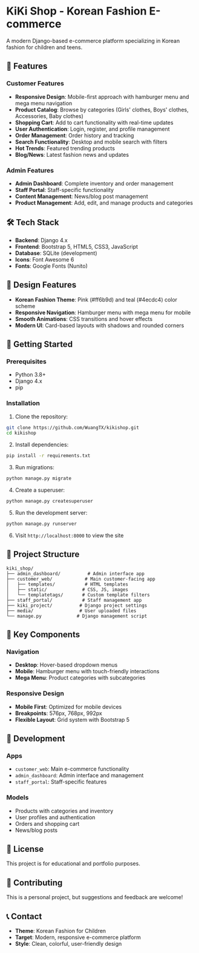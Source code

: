 # KiKi Shop - Korean Fashion E-commerce

A modern Django-based e-commerce platform specializing in Korean fashion for children and teens.

## 🌟 Features

### Customer Features
- **Responsive Design**: Mobile-first approach with hamburger menu and mega menu navigation
- **Product Catalog**: Browse by categories (Girls' clothes, Boys' clothes, Accessories, Baby clothes)
- **Shopping Cart**: Add to cart functionality with real-time updates
- **User Authentication**: Login, register, and profile management
- **Order Management**: Order history and tracking
- **Search Functionality**: Desktop and mobile search with filters
- **Hot Trends**: Featured trending products
- **Blog/News**: Latest fashion news and updates

### Admin Features
- **Admin Dashboard**: Complete inventory and order management
- **Staff Portal**: Staff-specific functionality
- **Content Management**: News/blog post management
- **Product Management**: Add, edit, and manage products and categories

## 🛠️ Tech Stack

- **Backend**: Django 4.x
- **Frontend**: Bootstrap 5, HTML5, CSS3, JavaScript
- **Database**: SQLite (development)
- **Icons**: Font Awesome 6
- **Fonts**: Google Fonts (Nunito)

## 📱 Design Features

- **Korean Fashion Theme**: Pink (#ff6b9d) and teal (#4ecdc4) color scheme
- **Responsive Navigation**: Hamburger menu with mega menu for mobile
- **Smooth Animations**: CSS transitions and hover effects
- **Modern UI**: Card-based layouts with shadows and rounded corners

## 🚀 Getting Started

### Prerequisites
- Python 3.8+
- Django 4.x
- pip

### Installation

1. Clone the repository:
```bash
git clone https://github.com/WuangTX/kikishop.git
cd kikishop
```

2. Install dependencies:
```bash
pip install -r requirements.txt
```

3. Run migrations:
```bash
python manage.py migrate
```

4. Create a superuser:
```bash
python manage.py createsuperuser
```

5. Run the development server:
```bash
python manage.py runserver
```

6. Visit `http://localhost:8000` to view the site

## 📁 Project Structure

```
kiki_shop/
├── admin_dashboard/          # Admin interface app
├── customer_web/            # Main customer-facing app
│   ├── templates/           # HTML templates
│   ├── static/             # CSS, JS, images
│   └── templatetags/       # Custom template filters
├── staff_portal/           # Staff management app
├── kiki_project/          # Django project settings
├── media/                 # User uploaded files
└── manage.py             # Django management script
```

## 🎨 Key Components

### Navigation
- **Desktop**: Hover-based dropdown menus
- **Mobile**: Hamburger menu with touch-friendly interactions
- **Mega Menu**: Product categories with subcategories

### Responsive Design
- **Mobile First**: Optimized for mobile devices
- **Breakpoints**: 576px, 768px, 992px
- **Flexible Layout**: Grid system with Bootstrap 5

## 🔧 Development

### Apps
- `customer_web`: Main e-commerce functionality
- `admin_dashboard`: Admin interface and management
- `staff_portal`: Staff-specific features

### Models
- Products with categories and inventory
- User profiles and authentication
- Orders and shopping cart
- News/blog posts

## 📝 License

This project is for educational and portfolio purposes.

## 👥 Contributing

This is a personal project, but suggestions and feedback are welcome!

## 📞 Contact

- **Theme**: Korean Fashion for Children
- **Target**: Modern, responsive e-commerce platform
- **Style**: Clean, colorful, user-friendly design
